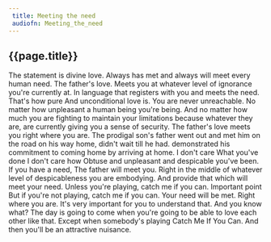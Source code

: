 ```yaml
---
 title: Meeting the need
 audiofn: Meeting_the_need
---
```


## {{page.title}}

The statement is divine love. Always has met and always will meet every
human need. The father's love. Meets you at whatever level of ignorance
you're currently at. In language that registers with you and meets the
need. That's how pure And unconditional love is. You are never
unreachable. No matter how unpleasant a human being you're being. And no
matter how much you are fighting to maintain your limitations because
whatever they are, are currently giving you a sense of security. The
father's love meets you right where you are. The prodigal son's father
went out and met him on the road on his way home, didn't wait till he
had. demonstrated his commitment to coming home by arriving at home. I
don't care What you've done I don't care how Obtuse and unpleasant and
despicable you've been. If you have a need, The father will meet you.
Right in the middle of whatever level of despicableness you are
embodying. And provide that which will meet your need. Unless you're
playing, catch me if you can. Important point But if you're not playing,
catch me if you can. Your need will be met. Right where you are. It's
very important for you to understand that. And you know what? The day is
going to come when you're going to be able to love each other like that.
Except when somebody's playing Catch Me If You Can. And then you'll be
an attractive nuisance.

